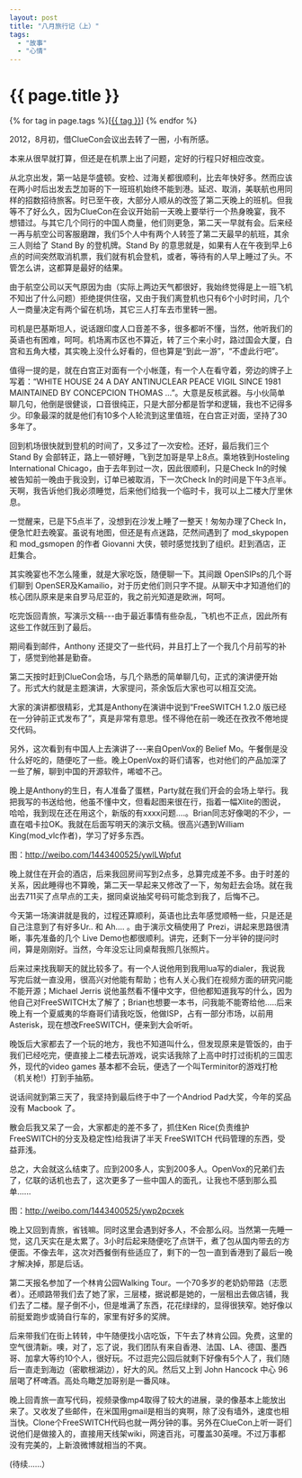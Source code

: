 ```yaml
---
layout: post
title: "八月旅行记（上）"
tags:
  - "故事"
  - "心情"
---
```


# {{ page.title }}

<div class="tags">
{% for tag in page.tags %}[<a class="tag" href="/tags.html#{{ tag }}">{{ tag }}</a>] {% endfor %}
</div>


2012，8月初，借ClueCon会议出去转了一圈，小有所感。


本来从很早就打算，但还是在机票上出了问题，定好的行程只好相应改变。


从北京出发，第一站是华盛顿。安检、过海关都很顺利，比去年快好多。然而应该在两小时后出发去芝加哥的下一班班机始终不能到港。延迟、取消，美联航也用同样的招数招待旅客。时已至午夜，大部分人顺从的改签了第二天晚上的班机。但我等不了好么久，因为ClueCon在会议开始前一天晚上要举行一个热身晚宴，我不想错过。与其它几个同行的中国人商量，他们则更急，第二天一早就有会。后来经一再与航空公司客服磨蹭，我们5个人中有两个人转签了第二天最早的航班，其余三人则给了 Stand By 的登机牌。Stand By 的意思就是，如果有人在午夜到早上6点的时间突然取消机票，我们就有机会登机，或者，等待有的人早上睡过了头。不管怎么讲，这都算是最好的结果。



由于航空公司以天气原因为由（实际上两边天气都很好，我始终觉得是上一班飞机不知出了什么问题）拒绝提供住宿，又由于我们离登机也只有6个小时时间，几个人一商量决定有两个留在机场，其它三人打车去市里转一圈。



司机是巴基斯坦人，说话跟印度人口音差不多，很多都听不懂，当然，他听我们的英语也有困难，呵呵。机场离市区也不算近，转了三个来小时，路过国会大厦，白宫和五角大楼，其实晚上没什么好看的，但也算是“到此一游”，“不虚此行吧”。



值得一提的是，就在白宫正对面有一个小帐蓬，有一个人在看守着，旁边的牌子上写着：“WHITE HOUSE 24 A DAY ANTINUCLEAR PEACE VIGIL SINCE 1981 MAINTAINED BY CONCEPCION THOMAS …”。大意是反核武器。与小伙简单聊几句，他倒是很健谈，口音很纯正，只是大部分都是哲学和逻辑，我也不记得多少。印象最深的就是他们有10多个人轮流到这里值班，在白宫正对面，坚持了30多年了。



回到机场很快就到登机的时间了，又多过了一次安检。还好，最后我们三个 Stand By 会部转正，路上一顿好睡，飞到芝加哥是早上8点。乘地铁到Hosteling International Chicago，由于去年到过一次，因此很顺利，只是Check In的时候被告知前一晚由于我没到，订单已被取消，下一次Check In的时间是下午3点半。天啊，我告诉他们我必须睡觉，后来他们给我一个临时卡，我可以上二楼大厅里休息。



一觉醒来，已是下5点半了，没想到在沙发上睡了一整天！匆匆办理了Check In，便急忙赶去晚宴。虽说有地图，但还是有点迷路，茫然间遇到了 mod_skypopen 和 mod_gsmopen 的作者 Giovanni 大侠，顿时感觉找到了组织。赶到酒店，正赶集合。



其实晚宴也不怎么隆重，就是大家吃饭，随便聊一下。其间跟 OpenSIPs的几个哥们聊到 OpenSER及Kamailio，对于历史他们则只字不提。从聊天中才知道他们的核心团队原来是来自罗马尼亚的，我之前光知道是欧洲，呵呵。



吃完饭回青旅，写演示文稿---由于最近事情有些杂乱，飞机也不正点，因此所有这些工作就压到了最后。



期间看到邮件，Anthony 还提交了一些代码，并且打上了一个我几个月前写的补丁，感觉到他甚是勤奋。



第二天按时赶到ClueCon会场，与几个熟悉的简单聊几句，正式的演讲便开始了。形式大约就是主题演讲，大家提问，茶余饭后大家也可以相互交流。



大家的演讲都很精彩，尤其是Anthony在演讲中说到“FreeSWITCH 1.2.0 版已经在一分钟前正式发布了”，真是非常有意思。怪不得他在前一晚还在孜孜不倦地提交代码。



另外，这次看到有中国人上去演讲了---来自OpenVox的 Belief Mo。午餐倒是没什么好吃的，随便吃了一些。晚上OpenVox的哥们请客，也对他们的产品加深了一些了解，聊到中国的开源软件，唏嘘不己。



晚上是Anthony的生日，有人准备了蛋糕，Party就在我们开会的会场上举行。我把我写的书送给他，他虽不懂中文，但看起图来很在行，指着一幅Xlite的图说，哈哈，我到现在还在用这个，新版的有xxxx问题….。Brian同志好像喝的不少，一直在唱卡拉OK。我就在后面写明天的演示文稿。很高兴遇到William King(mod_vlc作者)，学习了好多东西。

图：<http://weibo.com/1443400525/ywlLWpfut>

晚上就住在开会的酒店，后来我回房间写到2点多，总算完成差不多。由于时差的关系，因此睡得也不算晚，第二天一早起来又修改了一下，匆匆赶去会场。就在我出去711买了点早点的工夫，据同桌说抽奖号码可能念到我了，后悔不己。



今天第一场演讲就是我的，过程还算顺利，英语也比去年感觉顺畅一些，只是还是自己注意到了有好多Ur.. 和  Ah…. 。由于演示文稿使用了 Prezi，讲起来思路很清晰，事先准备的几个 Live Demo也都很顺利。讲完，还剩下一分半钟的提问时间，算是刚刚好。当然，今年没忘让同桌帮我照几张照片。



后来过来找我聊天的就比较多了。有一个人说他用到我用lua写的dialer，我说我写完后就一直没用，很高兴对他能有帮助；也有人关心我们在视频方面的研究问能不能开源；Michael Jerris 说他虽然看不懂中文字，但他都知道我写的什么，因为他自己对FreeSWITCH太了解了；Brian也想要一本书，问我能不能寄给他…..后来晚上有一个夏威夷的华裔哥们请我吃饭，他做ISP，占有一部分市场，以前用Asterisk，现在想改FreeSWITCH，便来到大会听听。



晚饭后大家都去了一个玩的地方，我也不知道叫什么，但发现原来是管饭的，由于我们已经吃完，便直接上二楼去玩游戏，说实话我除了上高中时打过街机的三国志外，现代的video games 基本都不会玩，便选了一个叫Terminitor的游戏打枪（机关枪!）打到手抽筋。



说话间就到第三天了，我坚持到最后终于中了一个Andriod Pad大奖，今年的奖品没有 Macbook 了。



散会后我又呆了一会，大家都走的差不多了，抓住Ken Rice(负责维护FreeSWITCH的分支及稳定性)给我讲了半天 FreeSWITCH 代码管理的东西，受益菲浅。



总之，大会就这么结束了。应到200多人，实到200多人。OpenVox的兄弟们去了，亿联的话机也去了，这次更多了一些中国人的面孔，让我也不感到那么孤单......

图：<http://weibo.com/1443400525/ywp2pcxek>

晚上又回到青旅，省钱嘛。同时这里会遇到好多人，不会那么闷。当然第一先睡一觉，这几天实在是太累了。3小时后起来随便吃了点饼干，煮了包从国内带去的方便面。不像去年，这次对西餐倒有些适应了，剩下的一包一直到香港到了最后一晚才解决掉，那是后话。

第二天报名参加了一个林肯公园Walking Tour。一个70多岁的老奶奶带路（志愿者）。还顺路带我们去了她了家，三层楼，据说都是她的，一层租出去做店铺，我们去了二楼。屋子倒不小，但是堆满了东西，花花绿绿的，显得很狭窄。她好像以前挺爱跑步或骑自行车的，家里有好多的奖牌。

后来带我们在街上转转，中午随便找小店吃饭，下午去了林肯公园。免费，这里的空气很清新。噢，对了，忘了说，我们团队有来自香港、法国、LA、德国、墨西哥、加拿大等约10个人，很好玩。不过逛完公园后就剩下好像有5个人了，我们随后一直走到海边（密歇根湖边），好大的风。然后又上到 John Hancock 中心 96层喝了杯啤酒。高处鸟瞰芝加哥别是一番风味。

晚上回青旅一直写代码，视频录像mp4取得了较大的进展，录的像基本上能放出来了。又收发了些邮件，在米国用gmail是相当的爽啊，除了没有墙外，速度也相当快。Clone个FreeSWITCH代码也就一两分钟的事。另外在ClueCon上听一哥们说他们是做接入的，直接用天线架wiki，网速百兆，可覆盖30英哩。不过万事都没有完美的，上新浪微博就相当的不爽。

(待续......）
